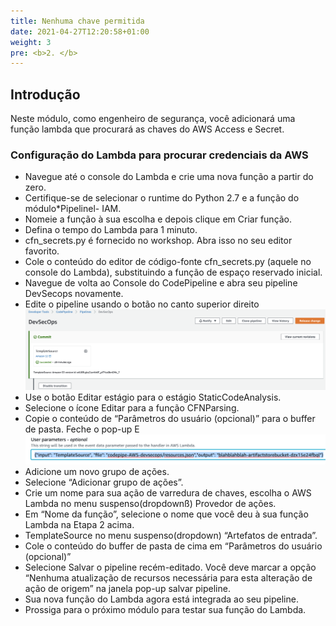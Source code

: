 ```yaml
---
title: Nenhuma chave permitida
date: 2021-04-27T12:20:58+01:00
weight: 3
pre: <b>2. </b>
---
```


## Introdução

Neste módulo, como engenheiro de segurança, você adicionará uma função lambda que procurará as chaves do AWS Access e Secret.

### Configuração do Lambda para procurar credenciais da AWS
* Navegue até o console do Lambda e crie uma nova função a partir do zero.
* Certifique-se de selecionar o runtime do Python 2.7 e a função do módulo*Pipelinel- IAM.
* Nomeie a função à sua escolha e depois clique em Criar função.
* Defina o tempo do Lambda para 1 minuto.
* cfn_secrets.py é fornecido no workshop. Abra isso no seu editor favorito.
* Cole o conteúdo do editor de código-fonte cfn_secrets.py (aquele no console do Lambda), substituindo a função de espaço reservado inicial.
* Navegue de volta ao Console do CodePipeline e abra seu pipeline DevSecops novamente.
* Edite o pipeline usando o botão no canto superior direito 
![Edit-Pipeline](../images/03-Edit-Pipeline.png)
* Use o botão Editar estágio para o estágio StaticCodeAnalysis.
* Selecione o ícone Editar para a função CFNParsing.
* Copie o conteúdo de “Parâmetros do usuário (opcional)” para o buffer de pasta. Feche o pop-up E
![source](../images/03-Source.png)
* Adicione um novo grupo de ações.
* Selecione “Adicionar grupo de ações”.
* Crie um nome para sua ação de varredura de chaves, escolha o AWS Lambda no menu suspenso(dropdownß) Provedor de ações.
* Em “Nome da função”, selecione o nome que você deu à sua função Lambda na Etapa 2 acima.
* TemplateSource no menu suspenso(dropdown) “Artefatos de entrada”.
* Cole o conteúdo do buffer de pasta de cima em “Parâmetros do usuário (opcional)”
* Selecione Salvar o pipeline recém-editado. Você deve marcar a opção “Nenhuma atualização de recursos necessária para esta alteração de ação de origem” na janela pop-up salvar pipeline.
* Sua nova função do Lambda agora está integrada ao seu pipeline.
* Prossiga para o próximo módulo para testar sua função do Lambda.